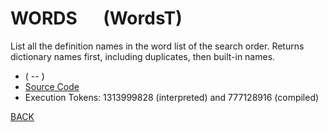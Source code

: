 # WORDS &emsp; (WordsT)
List all the definition names in the word list of the search order. Returns dictionary names first, including duplicates, then built-in names.
* ( -- )
* [Source Code](../words/tools/WordsT.cs)
* Execution Tokens: 1313999828 (interpreted) and 777128916 (compiled)


[BACK](builtins.md#WordsT)
